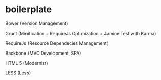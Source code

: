 # boilerplate

Bower		(Version Management)

Grunt 		(Minification + RequireJs Optimization + Jamine Test with Karma)

RequireJs	(Resource Dependecies Management)
	
Backbone	(MVC Development, SPA)

HTML 5		(Modernizr)

LESS		(Less)


